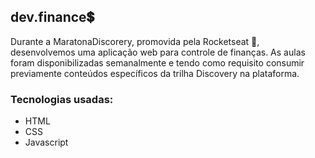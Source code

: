 ## dev.finance:heavy_dollar_sign:

Durante a MaratonaDiscorery, promovida pela Rocketseat :rocket:, desenvolvemos uma aplicação web para controle de finanças.
As aulas foram disponibilizadas semanalmente e tendo como requisito consumir previamente conteúdos específicos da trilha
Discovery na plataforma.

### Tecnologias usadas:

- HTML
- CSS
- Javascript
